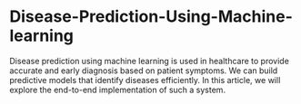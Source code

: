 # Disease-Prediction-Using-Machine-learning
Disease prediction using machine learning is used in healthcare to provide accurate and early diagnosis based on patient symptoms. We can build predictive models that identify diseases efficiently. In this article, we will explore the end-to-end implementation of such a system.
